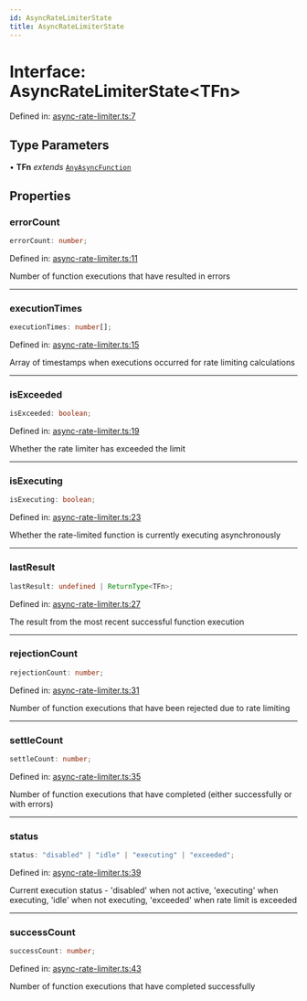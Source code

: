 ```yaml
---
id: AsyncRateLimiterState
title: AsyncRateLimiterState
---
```


<!-- DO NOT EDIT: this page is autogenerated from the type comments -->

# Interface: AsyncRateLimiterState\<TFn\>

Defined in: [async-rate-limiter.ts:7](https://github.com/TanStack/pacer/blob/main/packages/pacer/src/async-rate-limiter.ts#L7)

## Type Parameters

• **TFn** *extends* [`AnyAsyncFunction`](../../type-aliases/anyasyncfunction.md)

## Properties

### errorCount

```ts
errorCount: number;
```

Defined in: [async-rate-limiter.ts:11](https://github.com/TanStack/pacer/blob/main/packages/pacer/src/async-rate-limiter.ts#L11)

Number of function executions that have resulted in errors

***

### executionTimes

```ts
executionTimes: number[];
```

Defined in: [async-rate-limiter.ts:15](https://github.com/TanStack/pacer/blob/main/packages/pacer/src/async-rate-limiter.ts#L15)

Array of timestamps when executions occurred for rate limiting calculations

***

### isExceeded

```ts
isExceeded: boolean;
```

Defined in: [async-rate-limiter.ts:19](https://github.com/TanStack/pacer/blob/main/packages/pacer/src/async-rate-limiter.ts#L19)

Whether the rate limiter has exceeded the limit

***

### isExecuting

```ts
isExecuting: boolean;
```

Defined in: [async-rate-limiter.ts:23](https://github.com/TanStack/pacer/blob/main/packages/pacer/src/async-rate-limiter.ts#L23)

Whether the rate-limited function is currently executing asynchronously

***

### lastResult

```ts
lastResult: undefined | ReturnType<TFn>;
```

Defined in: [async-rate-limiter.ts:27](https://github.com/TanStack/pacer/blob/main/packages/pacer/src/async-rate-limiter.ts#L27)

The result from the most recent successful function execution

***

### rejectionCount

```ts
rejectionCount: number;
```

Defined in: [async-rate-limiter.ts:31](https://github.com/TanStack/pacer/blob/main/packages/pacer/src/async-rate-limiter.ts#L31)

Number of function executions that have been rejected due to rate limiting

***

### settleCount

```ts
settleCount: number;
```

Defined in: [async-rate-limiter.ts:35](https://github.com/TanStack/pacer/blob/main/packages/pacer/src/async-rate-limiter.ts#L35)

Number of function executions that have completed (either successfully or with errors)

***

### status

```ts
status: "disabled" | "idle" | "executing" | "exceeded";
```

Defined in: [async-rate-limiter.ts:39](https://github.com/TanStack/pacer/blob/main/packages/pacer/src/async-rate-limiter.ts#L39)

Current execution status - 'disabled' when not active, 'executing' when executing, 'idle' when not executing, 'exceeded' when rate limit is exceeded

***

### successCount

```ts
successCount: number;
```

Defined in: [async-rate-limiter.ts:43](https://github.com/TanStack/pacer/blob/main/packages/pacer/src/async-rate-limiter.ts#L43)

Number of function executions that have completed successfully
